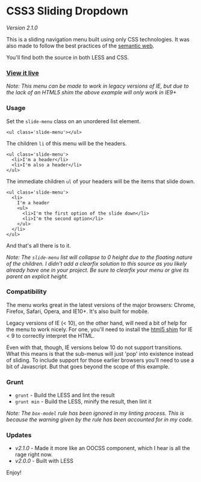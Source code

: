 CSS3 Sliding Dropdown
========================
*Version 2.1.0*

This is a sliding navigation menu built using only CSS technologies. It was also made to follow the best practices of the [semantic web][sem].

You'll find both the source in both LESS and CSS.

### [View it live][example]

[sem]: http://en.wikipedia.org/wiki/Semantic_Web "Semantic Web"
[example]: http://jmeas.com/github/menu-slide/  "CSS3 Dropdown with Fade"

*Note: This menu can be made to work in legacy versions of IE, but due to the lack of an HTML5 shim the above example will only work in IE9+*

### Usage

Set the `slide-menu` class on an unordered list element.

	<ul class='slide-menu'></ul>
	
The children `li` of this menu will be the headers.

	<ul class='slide-menu'>
	  <li>I'm a header</li>
	  <li>I'm also a header</li>
	</ul>
	
The immediate children `ul` of your headers will be the items that slide down.

	<ul class='slide-menu'>
	  <li>
	    I'm a header
	    <ul>
	      <li>I'm the first option of the slide down</li>
	      <li>I'm the second option</li>
	    </ul>
	  </li>
	</ul>

And that's all there is to it.

*Note: The `slide-menu` list will collapse to 0 height due to the floating nature of the children. I didn't add a clearfix solution to this source as you likely already have one in your project. Be sure to clearfix your menu or give its parent an explicit height.*

### Compatibility

The menu works great in the latest versions of the major browsers: Chrome, Firefox, Safari, Opera, and IE10+. It's also built for mobile.

Legacy versions of IE (< 10), on the other hand, will need a bit of help for the menu to work nicely. For one, you'll need to install the [html5 shim](http://code.google.com/p/html5shim/) for IE < 9 to correctly interpret the HTML.

Even with that, though, IE versions below 10 do not support transitions. What this means is that the sub-menus will just 'pop' into existence instead of sliding. To include support for those earlier browsers you'll need to use a bit of Javascript. But that goes beyond the scope of this example.

### Grunt

- `grunt` - Build the LESS and lint the result
- `grunt min` - Build the LESS, minify the result, then lint it

*Note: The `box-model` rule has been ignored in my linting process. This is because the warning given by the rule has been accounted for in my code.*

### Updates

- *v2.1.0* - Made it more like an OOCSS component, which I hear is all the rage right now.
- *v2.0.0* - Built with LESS


Enjoy!
